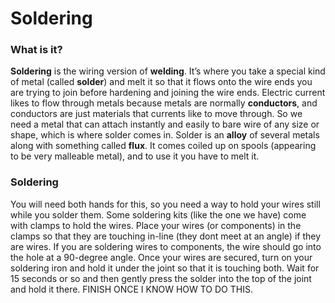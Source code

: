 <h1>Soldering</h1>

### What is it?
<b>Soldering</b> is the wiring version of <b>welding</b>. It’s where you take a special kind of metal (called <b>solder</b>) and melt it so that it flows onto the wire ends you are trying to join before hardening and joining the wire ends. Electric current likes to flow through metals because metals are normally <b>conductors</b>, and conductors are just materials that currents like to move through. So we need a metal that can attach instantly and easily to bare wire of any size or shape, which is where solder comes in. Solder is an <b>alloy</b> of several metals along with something called <b>flux</b>. It comes coiled up on spools (appearing to be very malleable metal), and to use it you have to melt it. 

### Soldering
You will need both hands for this, so you need a way to hold your wires still while you solder them. Some soldering kits (like the one we have) come with clamps to hold the wires. Place your wires (or components) in the clamps so that they are touching in-line (they dont meet at an angle) if they are wires. If you are soldering wires to components, the wire should go into the hole at a 90-degree angle. Once your wires are secured, turn on your soldering iron and hold it under the joint so that it is touching both. Wait for 15 seconds or so and then gently press the solder into the top of the joint and hold it there. FINISH ONCE I KNOW HOW TO DO THIS.